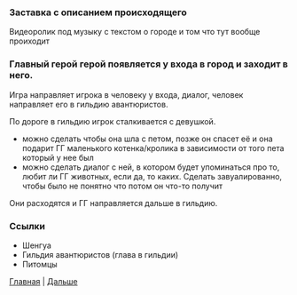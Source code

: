 ### Заставка с описанием происходящего

Видеоролик под музыку с текстом о городе и том что тут вообще проиходит

### Главный герой герой появляется у входа в город и заходит в него. 

Игра направляет игрока в человеку у входа, диалог, человек направляет его в гильдию авантюристов.

По дороге в гильдию игрок сталкивается с девушкой.
 - можно сделать чтобы она шла с петом, позже он спасет её и она подарит ГГ маленького котенка/кролика в зависимости от того пета который у нее был
 - можно сделать диалог с ней, в котором будет упоминаться про то, любит ли ГГ животных, если да, то каких. Сделать завуалированно, чтобы было не понятно что потом он что-то получит

Они расходятся и ГГ направляется дальше в гильдию.

### Ссылки
- Шенгуа
- Гильдия авантюристов (глава в гильдии)
- Питомцы

[Главная](../Story.md) | [Дальше](Part2.md)